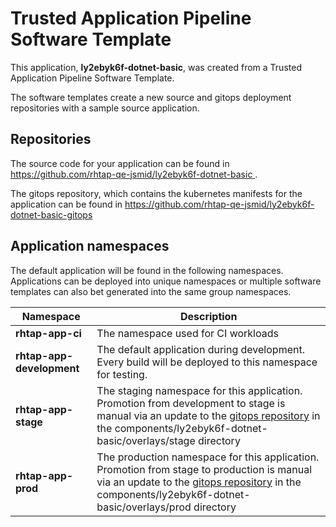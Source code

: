 # Trusted Application Pipeline Software Template

This application, **ly2ebyk6f-dotnet-basic**, was created from a Trusted Application Pipeline Software Template.

The software templates create a new source and gitops deployment repositories with a sample source application. 

## Repositories

The source code for your application can be found in [https://github.com/rhtap-qe-jsmid/ly2ebyk6f-dotnet-basic ](https://github.com/rhtap-qe-jsmid/ly2ebyk6f-dotnet-basic ).
 
The gitops repository, which contains the kubernetes manifests for the application can be found in 
[https://github.com/rhtap-qe-jsmid/ly2ebyk6f-dotnet-basic-gitops ](https://github.com/rhtap-qe-jsmid/ly2ebyk6f-dotnet-basic-gitops ) 

## Application namespaces 

The default application will be found in the following namespaces. Applications can be deployed into unique namespaces or multiple software templates can also bet generated into the same group namespaces.  

|  Namespace   |  Description   |  
| -------- | -------- |
| **rhtap-app-ci** | The namespace used for CI workloads |
| **rhtap-app-development** | The default application during development. Every build will be deployed to this namespace for testing. |
| **rhtap-app-stage** | The staging namespace for this application. Promotion from development to stage is manual via an update to the [gitops repository](https://github.com/rhtap-qe-jsmid/ly2ebyk6f-dotnet-basic-gitops ) in the components/ly2ebyk6f-dotnet-basic/overlays/stage directory |
| **rhtap-app-prod** | The production namespace for this application. Promotion from stage to production is manual via an update to the [gitops repository](https://github.com/rhtap-qe-jsmid/ly2ebyk6f-dotnet-basic-gitops ) in the components/ly2ebyk6f-dotnet-basic/overlays/prod directory |